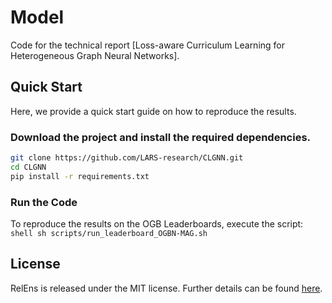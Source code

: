# Model
Code for the technical report [Loss-aware Curriculum Learning for Heterogeneous Graph Neural Networks]. 

## Quick Start 
Here, we provide a quick start guide on how to reproduce the results.

### Download the project and install the required dependencies.
```bash
git clone https://github.com/LARS-research/CLGNN.git
cd CLGNN
pip install -r requirements.txt
```
### Run the Code
To reproduce the results on the OGB Leaderboards, execute the script:
    ```shell
    sh scripts/run_leaderboard_OGBN-MAG.sh
    ```



## License
RelEns is released under the MIT license. Further details can be found [here](LICENSE).
